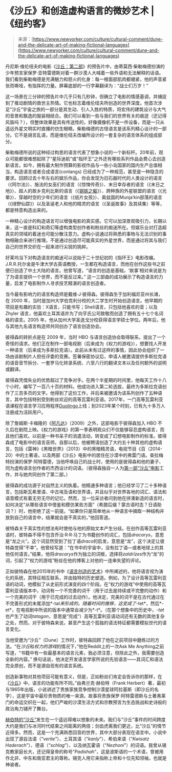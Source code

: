 <!--yml

分类：未分类

日期：2024年5月29日13:28:53

-->

# 《沙丘》和创造虚构语言的微妙艺术 |《纽约客》

> 来源：[https://www.newyorker.com/culture/cultural-comment/dune-and-the-delicate-art-of-making-fictional-languages](https://www.newyorker.com/culture/cultural-comment/dune-and-the-delicate-art-of-making-fictional-languages)

丹尼斯·维伦纽夫的电影《[沙丘：第二部](https://www.newyorker.com/magazine/2024/03/11/dune-part-two-movie-review)》的预告片中，由蒂莫西·柴勒梅德扮演的少年预言家保罗·亚特雷德斯对着一群沙漠人大喊着一些外语和无法解释的话语。我们看到柴勒梅德是充满魅力和怒火的化身：每一根面部肌肉都绷紧，他的声音紧张而嘶哑，有指挥的力量。屏幕底部的一行字幕翻译为：“战士们万岁！”

这一场景在三分钟的预告片中几乎只有几秒钟，但确立了电影的情感基调，并捕捉到了推动剧情的救世主热情。它也标志着维伦纽夫所创造的世界深度。他首次涉足“沙丘”宇宙之旅的一部分是其生动、引人入胜的特质，将宏伟的建筑设计与大气的音景和飘逸的服装相结合。我们可以看到一些与我们的世界有关的痕迹（还记得风笛吗？），但整体效果是具有传送性的，好像摄像机不是一件设备，而是一只从遥远外星文明实时直播的仿生眼睛。柴勒梅德的古怪语言是该系列精心设计的一部分。它不是胡言乱语，而是维伦纽夫改编所设计的一套复杂的语言体系的组成部分。

柴勒梅德所说的这种经过构思的语言代表了想象小说的一个新标杆。20年前，观众可能都很难想起除了“星际迷航”或“指环王”之外还有哪些系列作品会费心去创造新语言。如今，拥有最大制作预算的影视作品与一些小岛国家的国内生产总值相当，构造语言或者合成语言(conlangs) 已经成为了一种规范，甚至是一种隐含的要求。回顾过去十年左右的娱乐作品，你会发现为旧石器时代的人类设计的语言（《阿尔法》）、施法的女巫们的语言（《惊悚传奇》）、末日幸存者的语言（《末日之地》）、超人的故乡克利比斯的语言（《[钢铁之躯](https://www.newyorker.com/culture/richard-brody/superman-and-the-superego)》）、跨种族的外星联盟的语言（《光晕》）、穿越时空的少年们的语言（《纸片女孩》）、奥兹国的Munja’kin部落的语言（《绿野仙踪》）以及圣诞老人和他的精灵的语言（《圣诞故事》及其续集）等等，都是特意构造出来的。

一种精心设计的构造语言可以增强电影的真实感。它可以加深景观吸引力，长期以来，这一直是科幻和奇幻等虚构类型创作者和粉丝的痴迷所在。但娱乐业对打造超真实的领域的着迷也可能分散注意力。虚构小说通过将熟悉的事物与无法识别的事物相融合来进行推理。不是通过创造尽可能真实的外星世界，而是通过将其与我们自己的世界交织在一起来进行尖锐的挑衅。

好莱坞当下对构造语言的痴迷可以说始于二十世纪初的《指环王》电影改编。J.R.R.托尔金是牛津大学古英语教授，一生都在构造语言，而他在创作这些书之前便已创造了中土大陆的语言。他曾写道，“语言的创造是基础，‘故事’相对来说是为了为语言提供一个世界，而不是反过来。” 这一三部曲的成功展示了构造语言的力量，启发了电影制作人寻求技艺精湛的语言创造者。

当今最有影响力的语言构造师是戴维·J·彼得森。彼得森生于加利福尼亚州长滩，在 2000 年，当时是加州大学伯克利分校的大二学生时开始创造语言。他早期的项目是有趣的实验：X语言，只能书写；Sheli语言，只包括他喜欢的音；以及 Zhyler 语言，他喜欢土耳其语并为了向亨氏公司致敬而创造了拥有五十七个名词格的语言。2005 年，他从加州大学圣迭戈分校获得语言学硕士学位。两年后，他与其他九名语言构造师共同创办了语言创造协会。

彼得森的转折点是在 2009 年，当时 HBO 与语言创造协会取得联系，提出了一个奇怪的请求。他们正在制作一部电视剧（后来成为《权力的游戏》），想要找人开发一种语言（后来成为多斯拉克语）。此前从未有过这样的事情，因此协会组织了一场由该剧制片人担任评委的竞赛。签署保密协议后，申请人被邀请提供多斯拉克语的语音音节拆分、一套罗马化转录系统、六至八行的翻译文本以及任何额外的说明或翻译。

彼得森凭借失业的优势超过了竞争对手。在两个半星期的时间里，他每天工作十八个小时，编写了一百八十页的材料。他成功进入第二轮选拔，最终为多斯拉克语创作了三百多页的文字。他得到了这份工作，并后来被邀请为该系列创作了五种语言，其中包括特别受到粉丝欢迎的高等瓦雷利亚语。2017年，一门高等瓦雷利亚语课程在语言学习应用程序[Duolingo](https://www.newyorker.com/magazine/2023/04/24/how-much-can-duolingo-teach-us)上线；到2023年某个时刻，已有九十多万人注册成为活跃用户。

除了詹姆斯·卡梅隆的《[阿凡达](https://www.newyorker.com/magazine/2010/01/04/going-native-movie-reviews-avatar-sherlock-holmes)》（2009）之外，这部电影于彼得森加入 HBO 不久后在剧院上映。《权力的游戏》的第一季表明观众们不仅能够容忍虚构语言，而且他们喜欢。以前是一种书呆子的消遣活动，转变成了幻想电影制作的标准。彼得森成了电影中的语言巫师。自那以后，他被聘请创造了大约五十种其他的虚构语言，包括《雷神》《黑暗世界》（2013）中的黑暗精灵语，电视节目《百（2014-20）中的土著语，以及两部《沙丘》电影中的居住在沙漠中的弗雷门语。查拉梅特扮演的保罗·阿特雷德，当他呼唤自己的战士时，使用的是彼得森和他的妻子、同为虚构语言创作者的杰西设计的词语。（彼得森独自一人为[第一部“沙丘”电影](https://www.newyorker.com/culture/the-front-row/review-a-dune-sanded-to-dullness)工作，并与她共同创作了第二部。）

彼得森的成功源于对自然主义的执着。他精通多种语言；他已经学习了二十多种语言，包括斯瓦希里语、中古埃及语和世界语，并且似乎对世界各地的词汇、语法和语音模式有着无穷无尽的记忆。然而，当一位采访者问到他在拼凑新造的语言时，如何决定“从哪些语言中借鉴和模仿某些方面”（希腊后缀？蒙古语时态？日语助词？）时，他拒绝了这一前提。“如果你只是简单地从一种语言中摘取一种结构并放到自己的语言中，结果就会是不真实的，”他回答道。

彼特森关于真实性的想法有时使他与他的原始文本产生分歧。在创作高等瓦雷利亚语时，彼特森不得不包含乔治·R·R·马丁为书籍创作的词汇，包括*dracarys*，意思是“龙之火”。这个词显然受到了拉丁语*draco*的启发，意思是“龙”，这个决定让彼特森觉得“不幸”。他曾经写道：“在书中的宇宙中，没有拉丁语—或者地球上的其他任何语言。”结果，他将*dracarys*作为独立的词根，选择将*zaldrīzes*作为“龙”的词，引起了“权力的游戏”粉丝在他的博客上对他的一连串失望的评论。

正如彼特森在他2015年的书中《[语言创造的艺术](https://www.amazon.com/Art-Language-Invention-Horse-Lords-World-Building/dp/0143126466)》中所阐述的，他将语言视为演化的系统，其特征相互联系，并由独特的历史塑造。例如，为了设计高等瓦雷利亚语的动词，他模拟了从史前形式演变的四个阶段。在“权力的游戏”中使用的高等瓦雷利亚语版本中，动词有一个不完善的词干（用于过去是持续或不完整的动作）和一个完美的词干（用于已完成的过去动作）。他决定，完美的词干是在古代通过在不完善形式的末尾添加*-tat*来形成的。随着时间的推移，这变成了*-tet*，然后*-et*，在电视剧中所说的版本中通常会减少为*-t*。（在那个想象中的历史中，*-tat*也产生了动词*tatagon*，意思是“完成”）高等瓦雷利亚语动词还有无数的其他复杂之处，然而，对于彼特森来说，甚至产生这个孤独的语法特征都需要模拟世代的语言变化。

当他受邀为“沙丘”（Dune）工作时，彼特森回顾了他在之前项目中磨练过的方法。“在*沙丘*和*权力的游戏*的情况下，”他在Reddit上的一次Ask Me Anything之前写道，“书籍中有一些最基本的语言元素，我必须注意，但除此之外，我需要创造全新的内容。” 换句话说，他决定开发语言学家所说的先验语言——其词汇和语法完全原创，而不是源自现有的语言系统。

创造新事物对其他项目可能有意义，但是，正如粉丝们肯定会告诉你的那样，在《[沙丘](https://www.amazon.com/Dune-Frank-Herbert/dp/0441172717)》中，语言的功能有所不同。”由弗兰克·赫伯特（Frank Herbert）著，最初与1965年出版，小说讲述了贵族家族竞争控制沙漠星球阿拉基斯（即沙丘的名字），这是宇宙中最珍贵物质的唯一来源。故事将贵族保罗·阿特雷德斯与土著弗莱门的命运交织在一起，他们严峻的沙漠生活方式和宗教预言为生态挑战和史诗般的政治角力铺开了舞台。

[赫伯特的“沙丘”](https://www.newyorker.com/books/page-turner/dune-endures)发生在一个遥远得难以想象的未来。我们与“沙丘”事件的时间跨度大约是我们与冰河时代结束之间距离的两倍；剑齿虎离我们更近，比“沙丘”的情节近得多。然而，这是一个充满熟悉回音的世界，其中大部分表现在语言中。小说中出现了源自法语（“*verite*”）、土耳其语（“*kanly*”）、希伯来语（“*Kwisatz Haderach*”）、德语（“*schlag*”）、以及纳瓦霍语（“*Nezhoni*”）的词语。我曾从锡克教家庭长大，还记得皇帝的称号“*Padishah*”，这是波斯语的一个术语，曾被用作北非、中东和南亚君主的尊称。锡克人用它来指称上帝和十位先知领袖，也就是神谕者。
